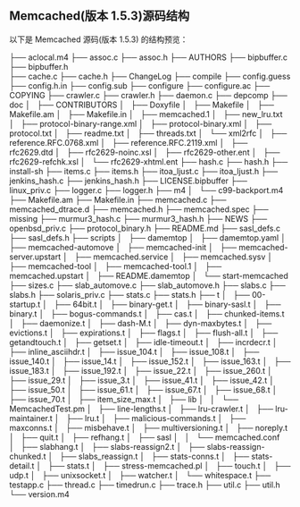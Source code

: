 ## Memcached(版本 1.5.3)源码结构

以下是 Memcached 源码(版本 1.5.3) 的结构预览：

├── aclocal.m4
├── assoc.c
├── assoc.h
├── AUTHORS
├── bipbuffer.c
├── bipbuffer.h  
├── cache.c
├── cache.h
├── ChangeLog
├── compile
├── config.guess
├── config.h.in
├── config.sub
├── configure
├── configure.ac
├── COPYING
├── crawler.c
├── crawler.h
├── daemon.c
├── depcomp
├── doc
│   ├── CONTRIBUTORS
│   ├── Doxyfile
│   ├── Makefile
│   ├── Makefile.am
│   ├── Makefile.in
│   ├── memcached.1
│   ├── new_lru.txt
│   ├── protocol-binary-range.xml
│   ├── protocol-binary.xml
│   ├── protocol.txt
│   ├── readme.txt
│   ├── threads.txt
│   └── xml2rfc
│       ├── reference.RFC.0768.xml
│       ├── reference.RFC.2119.xml
│       ├── rfc2629.dtd
│       ├── rfc2629-noinc.xsl
│       ├── rfc2629-other.ent
│       ├── rfc2629-refchk.xsl
│       └── rfc2629-xhtml.ent
├── hash.c
├── hash.h
├── install-sh
├── items.c
├── items.h
├── itoa_ljust.c
├── itoa_ljust.h
├── jenkins_hash.c
├── jenkins_hash.h
├── LICENSE.bipbuffer
├── linux_priv.c
├── logger.c
├── logger.h
├── m4
│   └── c99-backport.m4
├── Makefile.am
├── Makefile.in
├── memcached.c
├── memcached_dtrace.d
├── memcached.h
├── memcached.spec
├── missing
├── murmur3_hash.c
├── murmur3_hash.h
├── NEWS
├── openbsd_priv.c
├── protocol_binary.h
├── README.md
├── sasl_defs.c
├── sasl_defs.h
├── scripts
│   ├── damemtop
│   ├── damemtop.yaml
│   ├── memcached-automove
│   ├── memcached-init
│   ├── memcached-server.upstart
│   ├── memcached.service
│   ├── memcached.sysv
│   ├── memcached-tool
│   ├── memcached-tool.1
│   ├── memcached.upstart
│   ├── README.damemtop
│   └── start-memcached
├── sizes.c
├── slab_automove.c
├── slab_automove.h
├── slabs.c
├── slabs.h
├── solaris_priv.c
├── stats.c
├── stats.h
├── t
│   ├── 00-startup.t
│   ├── 64bit.t
│   ├── binary-get.t
│   ├── binary-sasl.t
│   ├── binary.t
│   ├── bogus-commands.t
│   ├── cas.t
│   ├── chunked-items.t
│   ├── daemonize.t
│   ├── dash-M.t
│   ├── dyn-maxbytes.t
│   ├── evictions.t
│   ├── expirations.t
│   ├── flags.t
│   ├── flush-all.t
│   ├── getandtouch.t
│   ├── getset.t
│   ├── idle-timeout.t
│   ├── incrdecr.t
│   ├── inline_asciihdr.t
│   ├── issue_104.t
│   ├── issue_108.t
│   ├── issue_140.t
│   ├── issue_14.t
│   ├── issue_152.t
│   ├── issue_163.t
│   ├── issue_183.t
│   ├── issue_192.t
│   ├── issue_22.t
│   ├── issue_260.t
│   ├── issue_29.t
│   ├── issue_3.t
│   ├── issue_41.t
│   ├── issue_42.t
│   ├── issue_50.t
│   ├── issue_61.t
│   ├── issue_67.t
│   ├── issue_68.t
│   ├── issue_70.t
│   ├── item_size_max.t
│   ├── lib
│   │   └── MemcachedTest.pm
│   ├── line-lengths.t
│   ├── lru-crawler.t
│   ├── lru-maintainer.t
│   ├── lru.t
│   ├── malicious-commands.t
│   ├── maxconns.t
│   ├── misbehave.t
│   ├── multiversioning.t
│   ├── noreply.t
│   ├── quit.t
│   ├── refhang.t
│   ├── sasl
│   │   └── memcached.conf
│   ├── slabhang.t
│   ├── slabs-reassign2.t
│   ├── slabs-reassign-chunked.t
│   ├── slabs_reassign.t
│   ├── stats-conns.t
│   ├── stats-detail.t
│   ├── stats.t
│   ├── stress-memcached.pl
│   ├── touch.t
│   ├── udp.t
│   ├── unixsocket.t
│   ├── watcher.t
│   └── whitespace.t
├── testapp.c
├── thread.c
├── timedrun.c
├── trace.h
├── util.c
├── util.h
└── version.m4
